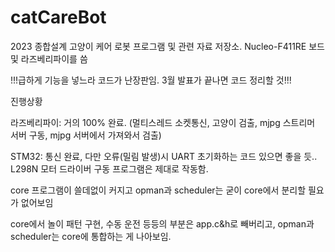# catCareBot
2023 종합설계 고양이 케어 로봇 프로그램 및 관련 자료 저장소. Nucleo-F411RE 보드 및 라즈베리파이를 씀

!!!급하게 기능을 넣느라 코드가 난장판임. 3월 발표가 끝나면 코드 정리할 것!!!

진행상황

라즈베리파이: 거의 100% 완료. (멀티스레드 소켓통신, 고양이 검출, mjpg 스트리머 서버 구동, mjpg 서버에서 가져와서 검출)

STM32: 통신 완료, 다만 오류(밀림 발생)시 UART 초기화하는 코드 있으면 좋을 듯.. 
L298N 모터 드라이버 구동 프로그램은 제대로 작동함.

core 프로그램이 쓸데없이 커지고 opman과 scheduler는 굳이 core에서 분리할 필요가 없어보임

core에서 놀이 패턴 구현, 수동 운전 등등의 부분은 app.c&h로 빼버리고, opman과 scheduler는 core에 통합하는 게 나아보임.
